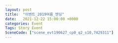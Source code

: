 ```yaml
---
layout: post
title:  "이벤트_2019여름_엔딩"
date:   2021-12-22 15:00:00 +0000
categories: Event
Tags: Story Event
SceneCode: ["scene_evt190627_cp0_q2_s10,7429311"]
---
```

